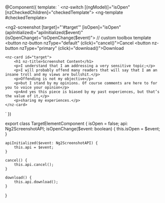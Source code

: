@Component({
  template: `
    <nz-switch [(ngModel)]="isOpen" [nzCheckedChildren]="checkedTemplate"></nz-switch>
    <ng-template #checkedTemplate><i nz-icon nzType="scissor"></i></ng-template>
    <p></p>
    <ng2-screenshot [target]="'#target'" [isOpen]="isOpen" (apiInitialized)="apiInitialized($event)" (isOpenChange)="isOpenChange($event)">
        // custom toolbox template
        <ng2-screenshot-toolbox>
            <button nz-button nzType="default" (click)="cancel()">Cancel</button>
            <button nz-button nzType="primary" (click)="download()">Download</button>
        </ng2-screenshot-toolbox>
    </ng2-screenshot>

    <nz-card id="target">
        <h1 nz-title>Screenshot Content</h1>
        <p>I understand that I am addressing a very sensitive topic;</p>
        <p>I will probably offend many readers that will say that I am an insane troll and my views are bullshit.</p>
        <p>Offending is not my objective</p>
        <p>but I stand by my opinions. Of course comments are here to for you to voice your opinion</p>
        <p>And yes this piece is biased by my past experiences, but that’s the value of it,</p>
        <p>sharing my experiences.</p>
    </nz-card>
  `
})

export class TargetElementComponent {
    isOpen = false;
    api: Ng2ScreenshotAPI;
    isOpenChange($event: boolean) {
        this.isOpen = $event;
    }

    apiInitialized($event: Ng2ScreenshotAPI) {
        this.api = $event;
    }

    cancel() {
        this.api.cancel();
    }

    download() {
        this.api.download();
    }
}
